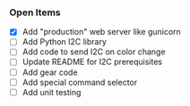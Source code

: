 ### Open Items
- [x] Add "production" web server like gunicorn
- [ ] Add Python I2C library
- [ ] Add code to send I2C on color change
- [ ] Update README for I2C prerequisites
- [ ] Add gear code
- [ ] Add special command selector
- [ ] Add unit testing
